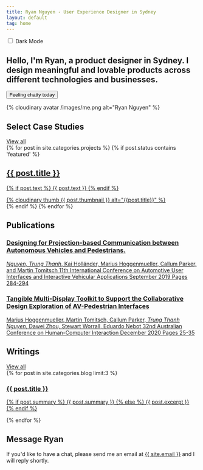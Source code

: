 ```yaml
---
title: Ryan Nguyen - User Experience Designer in Sydney
layout: default
tag: home
---
```

<section class="intro">
  <div class="switch theme-toggle-button">
    <input class="switch__input" type="checkbox" id="theme-toggle" onclick="modeSwitcher()">
    <label class="switch__label" for="theme-toggle">Dark Mode</label>
    <div aria-hidden="true" class="switch__marker" id="theme-label"></div>
  </div>
  <div  class="intro-text">
    <h1> Hello, I'm Ryan, a product designer in Sydney. I design meaningful and lovable products across different technologies and businesses.</h1>
    <form>
      <input id="start-chat" type="button" class="button button-big mobile-block" value="Feeling chatty today" onClick="startChat()"/>
    </form>
    <div class="spacer-block-2"></div>
  </div>
  <div id="chat" class="hidden">
    <div class="botui-app-container" id="my-pa">
      <div id="avatar" class="hidden">
        {% cloudinary avatar /images/me.png alt="Ryan Nguyen" %}
      </div>
      <bot-ui></bot-ui>
    </div>
  </div>
</section>

<section>
  <div class="horizontal-bar"></div>
  <h2 class="h1 key-category mr1" id="case-studies">Select Case Studies</h2>
  <a class="link" href="{{ site.baseurl }}/projects/">View all</a>
  <div class="projects list featured">
    <div class="posts">
      {% for post in site.categories.projects %}
        {% if post.status contains 'featured' %}
          <a href="{{ post.url | prepend: site.baseurl }}">
            <div class="post py2">
              <div class="summary">
                  <h2 class="h2 post-title">{{ post.title }}</h2>
                <p class="text">
                  {% if post.text %}
                    {{ post.text }}
                  {% endif %}
                </p>
              </div>
              <div class="thumbnail">
                <div class="wrap">
                  {% cloudinary thumb {{ post.thumbnail }} alt="{{post.title}}" %}
                </div>
              </div>
            </div>
          </a>
        {% endif %}
      {% endfor %}
    </div>
  </div>
</section>

<div class="spacer-block-1"></div>

<section>
  <div class="horizontal-bar"></div>
  <h2 class="h1 key-category mr1">Publications</h2>
  <div class="blog">
    <div class="publication">
      <div class="posts">
        <a class="link" href="https://dl.acm.org/doi/abs/10.1145/3342197.3344543" target="_blank">
          <div class="post py2">
            <h3 class="h4">
              Designing for Projection-based Communication between Autonomous Vehicles and Pedestrians. 
            </h3>
            <p class="summary">
              <span><em>Nguyen, Trung Thanh</em>, Kai Holländer, Marius Hoggenmueller, Callum Parker, and Martin Tomitsch</span>
              <span>11th International Conference on Automotive User Interfaces and Interactive Vehicular Applications</span>
              <span>September 2019</span>
              <span>Pages 284-294</span>
            </p>
          </div>
        </a>
        <a class="link" href="https://dl.acm.org/doi/abs/10.1145/3441000.3441031" target="_blank">
          <div class="post py2">
            <h3 class="h4">
              Tangible Multi-Display Toolkit to Support the Collaborative Design Exploration of AV-Pedestrian Interfaces 
            </h3>
            <p class="summary">
              <span>Marius Hoggenmueller, Martin Tomitsch, Callum Parker, <em>Trung Thanh Nguyen</em>, Dawei Zhou, Stewart Worrall, Eduardo Nebot</span>
              <span>32nd Australian Conference on Human-Computer Interaction</span>
              <span>December 2020</span>
              <span>Pages 25-35</span>
            </p>
          </div>
        </a>
      </div>
    </div>
  </div>
</section>

<div class="spacer-block-1"></div>

<section>
  <div class="horizontal-bar"></div>
  <h2 class="h1 key-category mr1">Writings</h2>
  <a class="link" href="{{ site.baseurl }}/blog/">View all</a>

  <div class="blog featured">
    <div class="posts">
      {% for post in site.categories.blog limit:3 %}
        <a href="{{ post.url | prepend: site.baseurl }}">
          <div class="post py1">
            <h3 class="h3 post-title">{{ post.title }}</h3>
            <p class="post-summary">
              {% if post.summary %}
                {{ post.summary }}
              {% else %}
                {{ post.excerpt }}
              {% endif %}
            </p>
          </div>
        </a>
      {% endfor %}
    </div>
  </div>
</section>

<div class="spacer-block-1"></div>

<section>
  <div class="horizontal-bar"></div>
  <h2 class="h1 key-category">Message Ryan</h2>
  <p style="max-width: 650px;">If you'd like to have a chat, please send me an email at <a href="mailto:{{ site.email }}" class="link">{{ site.email }}</a> and I will reply shortly.</p>
</section>

<script src="https://ajax.googleapis.com/ajax/libs/jquery/2.2.4/jquery.min.js"></script>
<script src="./js/vue/2.0.6/vue.min.js"></script>
<script src="./js/botui/botui.min.js"></script>
<script src="./js/botui/mybot.js"></script>